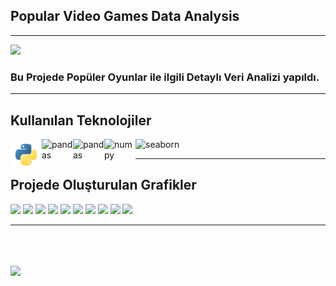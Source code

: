 <h2>Popular Video Games Data Analysis</h2>
<hr>
<img src='https://media.giphy.com/media/3ZTD3gyQ85idW/giphy.gif'/>
<h3>Bu Projede Popüler Oyunlar ile ilgili Detaylı Veri Analizi yapıldı.</h3>
<hr>
<h2>Kullanılan Teknolojiler</h2>
<img src="https://raw.githubusercontent.com/github/explore/80688e429a7d4ef2fca1e82350fe8e3517d3494d/topics/python/python.png" width="50"title="python" align="left">
<img src="https://avatars.githubusercontent.com/u/25869250?s=200&v=4" width="50"title="pandas"align="left">
<img src="https://avatars.githubusercontent.com/u/21206976?s=200&v=4" width="50"title="pandas"align="left">
<img src="https://avatars.githubusercontent.com/u/288276?s=200&v=4" width="50"title="numpy"align="left">
<img src="https://avatars.githubusercontent.com/u/22799945?s=200&v=4" width="50"title="seaborn">
<hr>
<h2>Projede Oluşturulan Grafikler</h2>
<img src='https://i.imgur.com/eWGxFV4.png'/>
<img src='https://i.imgur.com/2ksr60g.png'/>
<img src='https://i.imgur.com/L8c3OjK.png'/>
<img src='https://i.imgur.com/aIOv5Fo.png'/>
<img src='https://i.imgur.com/5VoKKhY.png'/>
<img src='https://i.imgur.com/QZqUHbJ.png'/>
<img src='https://i.imgur.com/CypWVRw.png'/>
<img src='https://i.imgur.com/Hb77DqJ.png'/>
<img src='https://i.imgur.com/xBYvGgx.png'/>
<img src='https://i.imgur.com/bk2dHBR.png'/>
<hr><br><br><br>
<img src='https://media.giphy.com/media/79ZFYdMsStRYI/giphy.gif'/>
